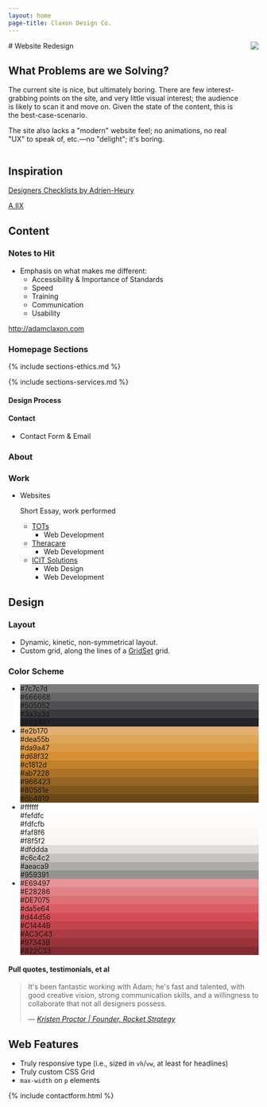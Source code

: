 ```yaml
---
layout: home
page-title: Claxon Design Co.
---
```


<section markdown="1"> 

<div aria-hidden="true" class="section-title" data-section-title="Introduction"></div>  

<div class="columns columns-2" markdown="1">

<div markdown="1" class="with-aside">
# Website Redesign  

## What Problems are we Solving?  

The current site is nice, but ultimately boring. There are few interest-grabbing points on the site, and very little visual interest; the audience is likely to scan it and move on. Given the state of the content, this is the best-case-scenario.  

The site also lacks a "modern" website feel; no animations, no real "UX" to speak of, etc.—no "delight"; it's boring.  

</div>
  <div class="aside">
    <img src="http://endangered.photo/400/300">
  </div>
</div>
</section>  

<section class="light" markdown="1">  

<div aria-hidden="true" class="section-title" data-section-title="Inspiration"></div>  

## Inspiration   

[Designers Checklists by Adrien-Heury](http://adrien-heury.net/designers-checklists/)

[A.IIX](https://cdn.dribbble.com/users/388811/screenshots/3884812/attachments/883129/4_1.jpg)  

</section>  

<section class="dark" markdown="1">  

<div aria-hidden="true" class="section-title" data-section-title="Content"></div>  

## Content  

### Notes to Hit  

- Emphasis on what makes me different:
	- Accessibility & Importance of Standards  
	- Speed  
	- Training  
	- Communication  
	- Usability  

<http://adamclaxon.com>

### Homepage Sections  


{% include sections-ethics.md %}

{% include sections-services.md %}

#### Design Process  

#### Contact  

- Contact Form & Email

### About  
### Work  

- Websites  

	Short Essay, work performed  

	- [TOTs](http://totsindy.com)  
		- Web Development  
	- [Theracare](http://theracareinc.com)  
		- Web Development  
	- [ICIT Solutions](http://icitsolutions.com)  
		- Web Design  
		- Web Development  

</section>

<section class="has-background" markdown="1" style="background-image: url(/assets/images/flowers.jpg); background-size: cover;">  

<div aria-hidden="true" class="section-title" data-section-title="Design"></div>  

## Design   

### Layout  

- Dynamic, kinetic, non-symmetrical layout.  
- Custom grid, along the lines of a [GridSet](https://gridsetapp.com) grid.  

### Color Scheme  

- <div class="color-block-variations"><div class="color-block" style="background-color: #7c7c7d;">#7c7c7d</div><div class="color-block" style="background-color: #666668;">#666668</div><div class="color-block" style="background-color: #505052;">#505052</div><div class="color-block" style="background-color: #3a3a3d;">#3a3a3d</div></div><div class="color-block" style="background-color: #242427;">#242427</div>
- <div class="color-block-variations"><div class="color-block light" style="background-color: #e2b170;">#e2b170</div><div class="color-block light" style="background-color: #dea55b;">#dea55b</div><div class="color-block light" style="background-color: #da9a47;">#da9a47</div><div class="color-block light" style="background-color: #d68f32;">#d68f32</div></div><div class="color-block" style="background-color: #c1812d;">#c1812d</div><div class="color-block-variations"><div class="color-block" style="background-color: #ab7228;">#ab7228</div><div class="color-block" style="background-color: #966423;">#966423</div><div class="color-block" style="background-color: #80561e;">#80561e</div><div class="color-block" style="background-color: #6b4819;">#6b4819</div></div>
- <div class="color-block-variations"><div class="color-block light" style="background-color: #ffffff;">#ffffff</div><div class="color-block light" style="background-color: #fefdfc;">#fefdfc</div><div class="color-block light" style="background-color: #fdfcfb;">#fdfcfb</div><div class="color-block light" style="background-color: #faf8f6;">#faf8f6</div></div><div class="color-block light" style="background-color: #f8f5f2;">#f8f5f2</div><div class="color-block-variations"><div class="color-block light" style="background-color: #dfddda;">#dfddda</div><div class="color-block light" style="background-color: #c6c4c2;">#c6c4c2</div><div class="color-block" style="background-color: #aeaca9;">#aeaca9</div><div class="color-block" style="background-color: #959391;">#959391</div></div>
- <div class="color-block-variations"><div class="color-block light" style="background-color: #E69497;">#E69497</div><div class="color-block light" style="background-color: #E28286;">#E28286</div><div class="color-block light" style="background-color: #DE7075;">#DE7075</div><div class="color-block light" style="background-color: #da5e64;">#da5e64</div></div><div class="color-block" style="background-color: #d44d56;">#d44d56</div><div class="color-block-variations"><div class="color-block" style="background-color: #C1444B;">#C1444B</div><div class="color-block" style="background-color: #AC3C43;">#AC3C43</div><div class="color-block" style="background-color: #97343B;">#97343B</div><div class="color-block" style="background-color: #822C33;">#822C33</div></div>  

#### Pull quotes, testimonials, et al

<blockquote class="pull-quote"><p>It's been fantastic working with Adam; he's fast and talented, with good creative vision, strong communication skills, and a willingness to collaborate that not all designers&nbsp;possess.</p><footer>— <cite><a href="http://www.rocket-strategy.com">Kristen Proctor | Founder, Rocket Strategy</a></cite></footer></blockquote>  

</section>  

<section class="light" markdown="1">  

<div aria-hidden="true" class="section-title" data-section-title="Development"></div>  

## Web Features  

- Truly responsive type (i.e., sized in `vh`/`vw`, at least for headlines)
- Truly custom <abbr>CSS</abbr> Grid  
- `max-width` on `p` elements  

</section>

<section>
<div aria-hidden="true" class="section-title" data-section-title="Contact"></div>  
  {% include contactform.html %}
</section>
